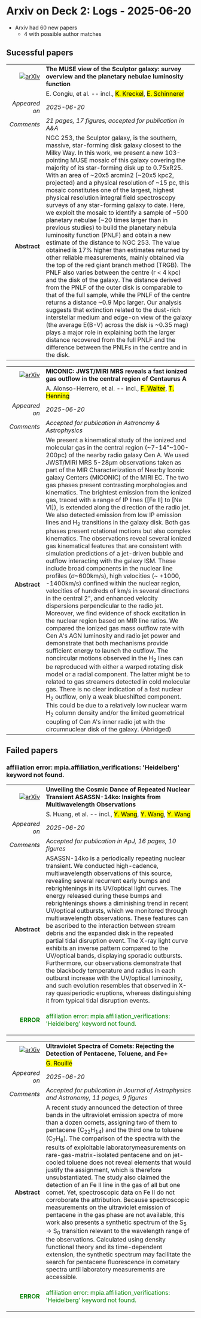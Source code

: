 # Arxiv on Deck 2: Logs - 2025-06-20

* Arxiv had 60 new papers
    * 4 with possible author matches

## Sucessful papers


|||
|---:|:---|
| [![arXiv](https://img.shields.io/badge/arXiv-2506.14921-b31b1b.svg)](https://arxiv.org/abs/2506.14921) | **The MUSE view of the Sculptor galaxy: survey overview and the planetary nebulae luminosity function**  |
|| E. Congiu, et al. -- incl., <mark>K. Kreckel</mark>, <mark>E. Schinnerer</mark> |
|*Appeared on*| *2025-06-20*|
|*Comments*| *21 pages, 17 figures, accepted for publication in A&A*|
|**Abstract**|            NGC 253, the Sculptor galaxy, is the southern, massive, star-forming disk galaxy closest to the Milky Way. In this work, we present a new 103-pointing MUSE mosaic of this galaxy covering the majority of its star-forming disk up to 0.75xR25. With an area of ~20x5 arcmin2 (~20x5 kpc2, projected) and a physical resolution of ~15 pc, this mosaic constitutes one of the largest, highest physical resolution integral field spectroscopy surveys of any star-forming galaxy to date. Here, we exploit the mosaic to identify a sample of ~500 planetary nebulae (~20 times larger than in previous studies) to build the planetary nebula luminosity function (PNLF) and obtain a new estimate of the distance to NGC 253. The value obtained is 17% higher than estimates returned by other reliable measurements, mainly obtained via the top of the red giant branch method (TRGB). The PNLF also varies between the centre (r < 4 kpc) and the disk of the galaxy. The distance derived from the PNLF of the outer disk is comparable to that of the full sample, while the PNLF of the centre returns a distance ~0.9 Mpc larger. Our analysis suggests that extinction related to the dust-rich interstellar medium and edge-on view of the galaxy (the average E(B-V) across the disk is ~0.35 mag) plays a major role in explaining both the larger distance recovered from the full PNLF and the difference between the PNLFs in the centre and in the disk.         |


|||
|---:|:---|
| [![arXiv](https://img.shields.io/badge/arXiv-2506.15286-b31b1b.svg)](https://arxiv.org/abs/2506.15286) | **MICONIC: JWST/MIRI MRS reveals a fast ionized gas outflow in the central region of Centaurus A**  |
|| A. Alonso-Herrero, et al. -- incl., <mark>F. Walter</mark>, <mark>T. Henning</mark> |
|*Appeared on*| *2025-06-20*|
|*Comments*| *Accepted for publication in Astronomy & Astrophysics*|
|**Abstract**|            We present a kinematical study of the ionized and molecular gas in the central region (~7-14"~100-200pc) of the nearby radio galaxy Cen A. We used JWST/MIRI MRS 5-28$\mu$m observations taken as part of the MIR Characterization of Nearby Iconic galaxy Centers (MICONIC) of the MIRI EC. The two gas phases present contrasting morphologies and kinematics. The brightest emission from the ionized gas, traced with a range of IP lines ([Fe II] to [Ne VI]), is extended along the direction of the radio jet. We also detected emission from low IP emission lines and H$_2$ transitions in the galaxy disk. Both gas phases present rotational motions but also complex kinematics. The observations reveal several ionized gas kinematical features that are consistent with simulation predictions of a jet-driven bubble and outflow interacting with the galaxy ISM. These include broad components in the nuclear line profiles ($\sigma$~600km/s), high velocities (~ +1000, -1400km/s) confined within the nuclear region, velocities of hundreds of km/s in several directions in the central 2", and enhanced velocity dispersions perpendicular to the radio jet. Moreover, we find evidence of shock excitation in the nuclear region based on MIR line ratios. We compared the ionized gas mass outflow rate with Cen A's AGN luminosity and radio jet power and demonstrate that both mechanisms provide sufficient energy to launch the outflow. The noncircular motions observed in the H$_2$ lines can be reproduced with either a warped rotating disk model or a radial component. The latter might be to related to gas streamers detected in cold molecular gas. There is no clear indication of a fast nuclear H$_2$ outflow, only a weak blueshifted component. This could be due to a relatively low nuclear warm H$_2$ column density and/or the limited geometrical coupling of Cen A's inner radio jet with the circumnuclear disk of the galaxy. (Abridged)         |

## Failed papers

### affiliation error: mpia.affiliation_verifications: 'Heidelberg' keyword not found. 


|||
|---:|:---|
| [![arXiv](https://img.shields.io/badge/arXiv-2506.15039-b31b1b.svg)](https://arxiv.org/abs/2506.15039) | **Unveiling the Cosmic Dance of Repeated Nuclear Transient ASASSN-14ko: Insights from Multiwavelength Observations**  |
|| S. Huang, et al. -- incl., <mark>Y. Wang</mark>, <mark>Y. Wang</mark>, <mark>Y. Wang</mark> |
|*Appeared on*| *2025-06-20*|
|*Comments*| *Accepted for publication in ApJ, 16 pages, 10 figures*|
|**Abstract**|            ASASSN-14ko is a periodically repeating nuclear transient. We conducted high-cadence, multiwavelength observations of this source, revealing several recurrent early bumps and rebrightenings in its UV/optical light curves. The energy released during these bumps and rebrightenings shows a diminishing trend in recent UV/optical outbursts, which we monitored through multiwavelength observations. These features can be ascribed to the interaction between stream debris and the expanded disk in the repeated partial tidal disruption event. The X-ray light curve exhibits an inverse pattern compared to the UV/optical bands, displaying sporadic outbursts. Furthermore, our observations demonstrate that the blackbody temperature and radius in each outburst increase with the UV/optical luminosity, and such evolution resembles that observed in X-ray quasiperiodic eruptions, whereas distinguishing it from typical tidal disruption events.         |
|<p style="color:green"> **ERROR** </p>| <p style="color:green">affiliation error: mpia.affiliation_verifications: 'Heidelberg' keyword not found.</p> |


|||
|---:|:---|
| [![arXiv](https://img.shields.io/badge/arXiv-2506.15550-b31b1b.svg)](https://arxiv.org/abs/2506.15550) | **Ultraviolet Spectra of Comets: Rejecting the Detection of Pentacene, Toluene, and Fe+**  |
|| <mark>G. Rouillé</mark> |
|*Appeared on*| *2025-06-20*|
|*Comments*| *Accepted for publication in Journal of Astrophysics and Astronomy, 11 pages, 9 figures*|
|**Abstract**|            A recent study announced the detection of three bands in the ultraviolet emission spectra of more than a dozen comets, assigning two of them to pentacene (C$_{22}$H$_{14}$) and the third one to toluene (C$_7$H$_8$). The comparison of the spectra with the results of exploitable laboratorymeasurements on rare-gas-matrix-isolated pentacene and on jet-cooled toluene does not reveal elements that would justify the assignment, which is therefore unsubstantiated. The study also claimed the detection of an Fe II line in the gas of all but one comet. Yet, spectroscopic data on Fe II do not corroborate the attribution. Because spectroscopic measurements on the ultraviolet emission of pentacene in the gas phase are not available, this work also presents a synthetic spectrum of the S$_5$ $\rightarrow$ S$_0$ transition relevant to the wavelength range of the observations. Calculated using density functional theory and its time-dependent extension, the synthetic spectrum may facilitate the search for pentacene fluorescence in cometary spectra until laboratory measurements are accessible.         |
|<p style="color:green"> **ERROR** </p>| <p style="color:green">affiliation error: mpia.affiliation_verifications: 'Heidelberg' keyword not found.</p> |

